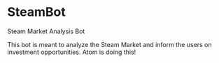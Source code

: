 # SteamBot
Steam Market Analysis Bot

This bot is meant to analyze the Steam Market and inform the users on investment opportunities.
Atom is doing this!
